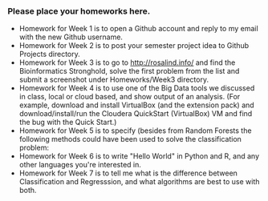 ### Please place your homeworks here.

- Homework for Week 1 is to open a Github account and reply to my email with the new Github username.
- Homework for Week 2 is to post your semester project idea to Github Projects directory.
- Homework for Week 3 is to go to http://rosalind.info/ and find the Bioinformatics Stronghold, solve the first problem from the list and submit a screenshot under Homeworks/Week3 directory.
- Homework for Week 4 is to use one of the Big Data tools we discussed in class, local or cloud based, and show output of an analysis. (For example, download and install VirtualBox (and the extension pack) and download/install/run the Cloudera QuickStart (VirtualBox) VM and find the bug with the Quick Start.)
- Homework for Week 5 is to specify (besides from Random Forests the following methods could have been used to solve the classification problem:
- Homework for Week 6 is to write "Hello World" in Python and R, and any other languages you're interested in.
- Homework for Week 7 is to tell me what is the difference between Classification and Regresssion, and what algorithms are best to use with both.
